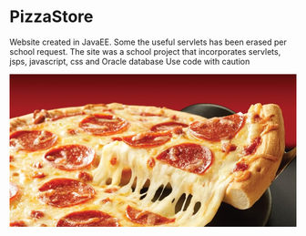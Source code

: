 # PizzaStore
Website created in JavaEE. Some the useful servlets has been erased per school request. The site was a school project that incorporates servlets, jsps, javascript, css and Oracle database
Use code with caution

![Pizza image](pizza_sm.jpg)
